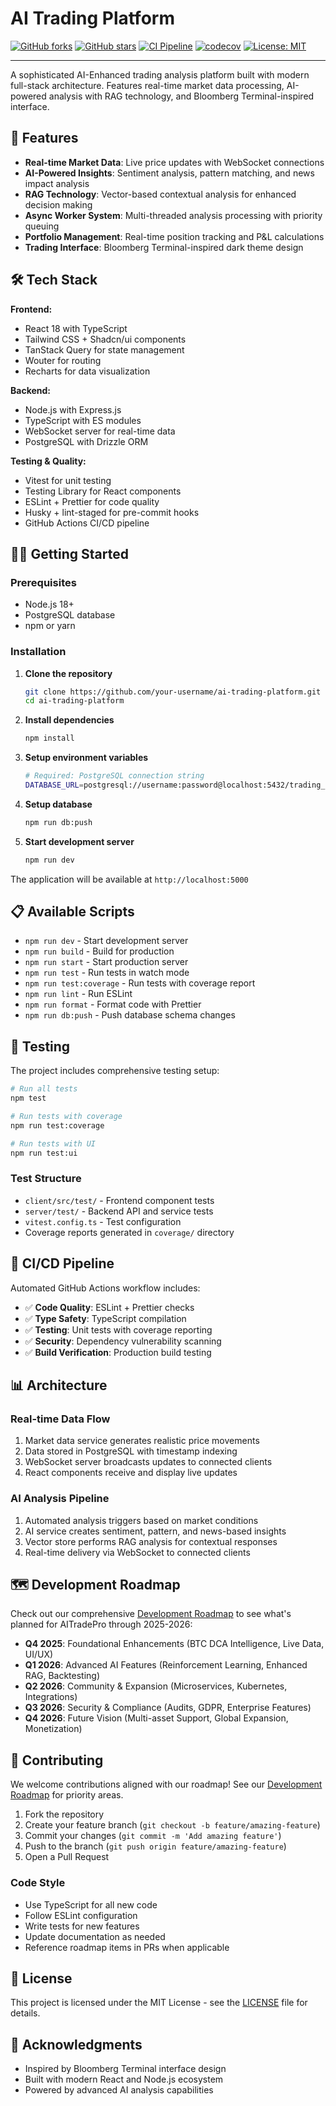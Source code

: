 # AI Trading Platform

[![GitHub forks](https://img.shields.io/github/forks/canstralian/AITradePro.svg?style=social&label=Fork)](https://github.com/canstralian/AITradePro/fork)
[![GitHub stars](https://img.shields.io/github/stars/canstralian/AITradePro.svg?style=social&label=Stars)](https://github.com/canstralian/AITradePro/stargazers)
[![CI Pipeline](https://github.com/canstralian/AITradePro/actions/workflows/ci_pipeline.yml/badge.svg)](https://github.com/canstralian/AITradePro/actions/workflows/ci_pipeline.yml)
[![codecov](https://codecov.io/gh/canstralian/AITradePro/branch/main/graph/badge.svg)](https://codecov.io/gh/canstralian/AITradePro)
[![License: MIT](https://img.shields.io/badge/License-MIT-yellow.svg)](https://opensource.org/licenses/MIT)

---
A sophisticated AI-Enhanced trading analysis platform built with modern full-stack architecture. Features real-time market data processing, AI-powered analysis with RAG technology, and Bloomberg Terminal-inspired interface.

## 🚀 Features

- **Real-time Market Data**: Live price updates with WebSocket connections
- **AI-Powered Insights**: Sentiment analysis, pattern matching, and news impact analysis
- **RAG Technology**: Vector-based contextual analysis for enhanced decision making
- **Async Worker System**: Multi-threaded analysis processing with priority queuing
- **Portfolio Management**: Real-time position tracking and P&L calculations
- **Trading Interface**: Bloomberg Terminal-inspired dark theme design

## 🛠️ Tech Stack

**Frontend:**
- React 18 with TypeScript
- Tailwind CSS + Shadcn/ui components
- TanStack Query for state management
- Wouter for routing
- Recharts for data visualization

**Backend:**
- Node.js with Express.js
- TypeScript with ES modules
- WebSocket server for real-time data
- PostgreSQL with Drizzle ORM

**Testing & Quality:**
- Vitest for unit testing
- Testing Library for React components
- ESLint + Prettier for code quality
- Husky + lint-staged for pre-commit hooks
- GitHub Actions CI/CD pipeline

## 🏃‍♂️ Getting Started

### Prerequisites

- Node.js 18+ 
- PostgreSQL database
- npm or yarn

### Installation

1. **Clone the repository**
   ```bash
   git clone https://github.com/your-username/ai-trading-platform.git
   cd ai-trading-platform
   ```

2. **Install dependencies**
   ```bash
   npm install
   ```

3. **Setup environment variables**
   ```bash
   # Required: PostgreSQL connection string
   DATABASE_URL=postgresql://username:password@localhost:5432/trading_db
   ```

4. **Setup database**
   ```bash
   npm run db:push
   ```

5. **Start development server**
   ```bash
   npm run dev
   ```

The application will be available at `http://localhost:5000`

## 📋 Available Scripts

- `npm run dev` - Start development server
- `npm run build` - Build for production
- `npm run start` - Start production server
- `npm run test` - Run tests in watch mode
- `npm run test:coverage` - Run tests with coverage report
- `npm run lint` - Run ESLint
- `npm run format` - Format code with Prettier
- `npm run db:push` - Push database schema changes

## 🧪 Testing

The project includes comprehensive testing setup:

```bash
# Run all tests
npm test

# Run tests with coverage
npm run test:coverage

# Run tests with UI
npm run test:ui
```

### Test Structure

- `client/src/test/` - Frontend component tests
- `server/test/` - Backend API and service tests
- `vitest.config.ts` - Test configuration
- Coverage reports generated in `coverage/` directory

## 🚀 CI/CD Pipeline

Automated GitHub Actions workflow includes:

- ✅ **Code Quality**: ESLint + Prettier checks
- ✅ **Type Safety**: TypeScript compilation
- ✅ **Testing**: Unit tests with coverage reporting
- ✅ **Security**: Dependency vulnerability scanning
- ✅ **Build Verification**: Production build testing

## 📊 Architecture

### Real-time Data Flow
1. Market data service generates realistic price movements
2. Data stored in PostgreSQL with timestamp indexing
3. WebSocket server broadcasts updates to connected clients
4. React components receive and display live updates

### AI Analysis Pipeline
1. Automated analysis triggers based on market conditions
2. AI service creates sentiment, pattern, and news-based insights
3. Vector store performs RAG analysis for contextual responses
4. Real-time delivery via WebSocket to connected clients

## 🗺️ Development Roadmap

Check out our comprehensive [Development Roadmap](ROADMAP.md) to see what's planned for AITradePro through 2025-2026:

- **Q4 2025**: Foundational Enhancements (BTC DCA Intelligence, Live Data, UI/UX)
- **Q1 2026**: Advanced AI Features (Reinforcement Learning, Enhanced RAG, Backtesting)
- **Q2 2026**: Community & Expansion (Microservices, Kubernetes, Integrations)
- **Q3 2026**: Security & Compliance (Audits, GDPR, Enterprise Features)
- **Q4 2026**: Future Vision (Multi-asset Support, Global Expansion, Monetization)

## 🤝 Contributing

We welcome contributions aligned with our roadmap! See our [Development Roadmap](ROADMAP.md) for priority areas.

1. Fork the repository
2. Create your feature branch (`git checkout -b feature/amazing-feature`)
3. Commit your changes (`git commit -m 'Add amazing feature'`)
4. Push to the branch (`git push origin feature/amazing-feature`)
5. Open a Pull Request

### Code Style

- Use TypeScript for all new code
- Follow ESLint configuration
- Write tests for new features
- Update documentation as needed
- Reference roadmap items in PRs when applicable

## 📄 License

This project is licensed under the MIT License - see the [LICENSE](LICENSE) file for details.

## 🙏 Acknowledgments

- Inspired by Bloomberg Terminal interface design
- Built with modern React and Node.js ecosystem
- Powered by advanced AI analysis capabilities